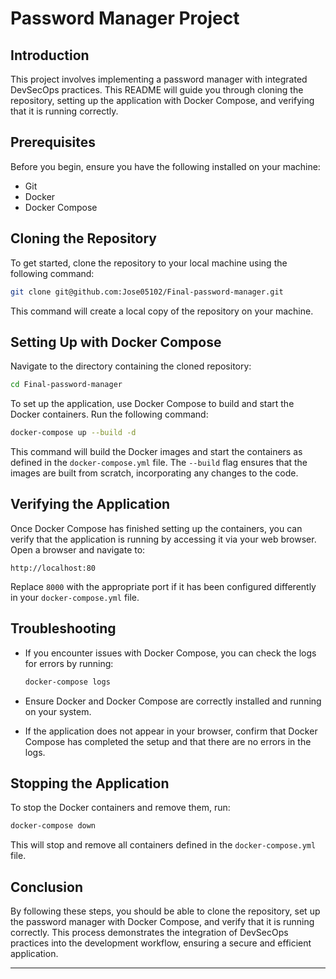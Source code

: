 
# Password Manager Project

## Introduction

This project involves implementing a password manager with integrated DevSecOps practices. This README will guide you through cloning the repository, setting up the application with Docker Compose, and verifying that it is running correctly.

## Prerequisites

Before you begin, ensure you have the following installed on your machine:

- Git
- Docker
- Docker Compose

## Cloning the Repository

To get started, clone the repository to your local machine using the following command:

```bash
git clone git@github.com:Jose05102/Final-password-manager.git
```

This command will create a local copy of the repository on your machine.

## Setting Up with Docker Compose

Navigate to the directory containing the cloned repository:

```bash
cd Final-password-manager
```

To set up the application, use Docker Compose to build and start the Docker containers. Run the following command:

```bash
docker-compose up --build -d
```

This command will build the Docker images and start the containers as defined in the `docker-compose.yml` file. The `--build` flag ensures that the images are built from scratch, incorporating any changes to the code.

## Verifying the Application

Once Docker Compose has finished setting up the containers, you can verify that the application is running by accessing it via your web browser. Open a browser and navigate to:

```
http://localhost:80
```

Replace `8000` with the appropriate port if it has been configured differently in your `docker-compose.yml` file.

## Troubleshooting

- If you encounter issues with Docker Compose, you can check the logs for errors by running:

  ```bash
  docker-compose logs
  ```

- Ensure Docker and Docker Compose are correctly installed and running on your system.

- If the application does not appear in your browser, confirm that Docker Compose has completed the setup and that there are no errors in the logs.

## Stopping the Application

To stop the Docker containers and remove them, run:

```bash
docker-compose down
```

This will stop and remove all containers defined in the `docker-compose.yml` file.

## Conclusion

By following these steps, you should be able to clone the repository, set up the password manager with Docker Compose, and verify that it is running correctly. This process demonstrates the integration of DevSecOps practices into the development workflow, ensuring a secure and efficient application.

---
